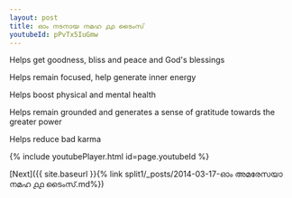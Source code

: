 ```yaml
---
layout: post
title: ഓം നടനായ നമഹ ൧൧ ടൈംസ്
youtubeId: pPvTx5IuGmw
---
```

 
 
Helps get goodness, bliss and peace and God's blessings
 
Helps remain focused, help generate inner energy 
 
Helps boost physical and mental health 
 
Helps remain grounded and generates a sense of gratitude towards the greater power 
 
Helps reduce bad karma
 
 
 
 


{% include youtubePlayer.html id=page.youtubeId %}
 
[Next]({{ site.baseurl }}{% link  split1/_posts/2014-03-17-ഓം അമരേസയാ നമഹ ൧൧ ടൈംസ്.md%})
 
